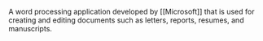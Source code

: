 A word processing application developed by [[Microsoft]] that is used for creating and editing documents such as letters, reports, resumes, and manuscripts.